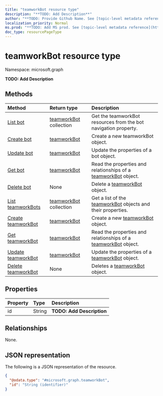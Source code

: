 ```yaml
---
title: "teamworkBot resource type"
description: "**TODO: Add Description**"
author: "**TODO: Provide Github Name. See [topic-level metadata reference](https://msgo.azurewebsites.net/add/document/guidelines/metadata.html#topic-level-metadata)**"
localization_priority: Normal
ms.prod: "**TODO: Add MS prod. See [topic-level metadata reference](https://msgo.azurewebsites.net/add/document/guidelines/metadata.html#topic-level-metadata)**"
doc_type: resourcePageType
---
```


# teamworkBot resource type

Namespace: microsoft.graph

**TODO: Add Description**

## Methods
|Method|Return type|Description|
|:---|:---|:---|
|[List bot](../api/teamsappdefinition-list-bot.md)|[teamworkBot](../resources/teamworkbot.md) collection|Get the teamworkBot resources from the bot navigation property.|
|[Create bot](../api/teamsappdefinition-post-bot.md)|[teamworkBot](../resources/teamworkbot.md)|Create a new teamworkBot object.|
|[Update bot](../api/teamsappdefinition-update-bot.md)|[teamworkBot](../resources/teamworkbot.md)|Update the properties of a bot object.|
|[Get bot](../api/teamsappdefinition-get-teamworkbot.md)|[teamworkBot](../resources/teamworkbot.md)|Read the properties and relationships of a [teamworkBot](../resources/teamworkbot.md) object.|
|[Delete bot](../api/teamsappdefinition-delete-bot.md)|None|Delete a [teamworkBot](../resources/teamworkbot.md) object.|
|[List teamworkBots](../api/teamworkbot-list.md)|[teamworkBot](../resources/teamworkbot.md) collection|Get a list of the [teamworkBot](../resources/teamworkbot.md) objects and their properties.|
|[Create teamworkBot](../api/teamworkbot-create.md)|[teamworkBot](../resources/teamworkbot.md)|Create a new [teamworkBot](../resources/teamworkbot.md) object.|
|[Get teamworkBot](../api/teamworkbot-get.md)|[teamworkBot](../resources/teamworkbot.md)|Read the properties and relationships of a [teamworkBot](../resources/teamworkbot.md) object.|
|[Update teamworkBot](../api/teamworkbot-update.md)|[teamworkBot](../resources/teamworkbot.md)|Update the properties of a [teamworkBot](../resources/teamworkbot.md) object.|
|[Delete teamworkBot](../api/teamworkbot-delete.md)|None|Deletes a [teamworkBot](../resources/teamworkbot.md) object.|

## Properties
|Property|Type|Description|
|:---|:---|:---|
|id|String|**TODO: Add Description**|

## Relationships
None.

## JSON representation
The following is a JSON representation of the resource.
<!-- {
  "blockType": "resource",
  "keyProperty": "id",
  "@odata.type": "microsoft.graph.teamworkBot",
  "baseType": "",
  "openType": false
}
-->
``` json
{
  "@odata.type": "#microsoft.graph.teamworkBot",
  "id": "String (identifier)"
}
```

